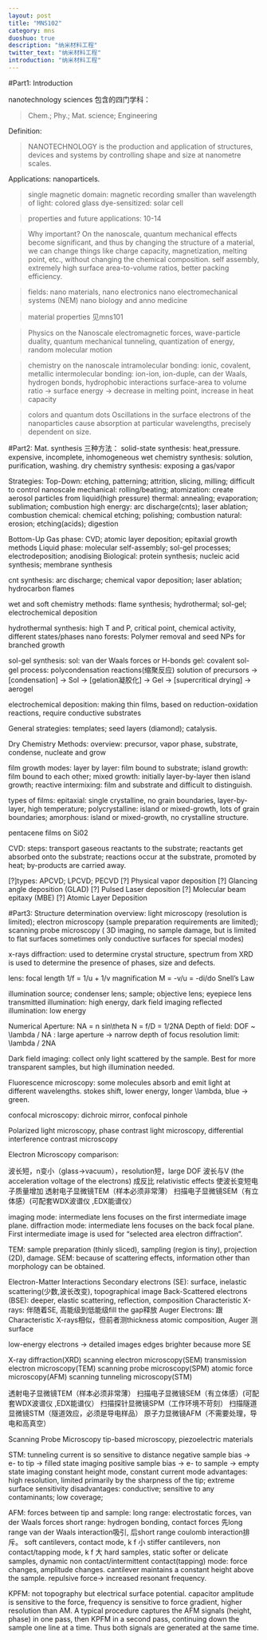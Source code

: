 ```yaml
---
layout: post
title: "MNS102"
category: mns
duoshuo: true
description: "纳米材料工程"
twitter_text: "纳米材料工程"
introduction: "纳米材料工程"
---
```


#Part1: Introduction

nanotechnology sciences 包含的四门学科：
>Chem.; Phy.; Mat. science; Engineering



Definition: 
>NANOTECHNOLOGY is the production and application of structures, devices and systems by controlling shape and size at nanometre scales.

Applications: nanoparticels.
>single magnetic domain: magnetic recording
smaller than wavelength of light: colored glass
dye-sensitized: solar cell

>properties and future applications: 10-14

>Why important?
On the nanoscale, quantum mechanical effects become significant, and thus by changing the structure of a material, we can change things like charge capacity, magnetization, melting point, etc., without changing the chemical composition.
self assembly, extremely high surface area-to-volume ratios, better packing efficiency.

>fields:
nano materials,
nano electronics
nano electromechanical systems (NEM)
nano biology and anno medicine

>material properties
见mns101

>Physics on the Nanoscale
electromagnetic forces, wave-particle duality, quantum mechanical tunneling, quantization of energy, random molecular motion

>chemistry on the nanoscale
intramolecular bonding: ionic, covalent, metallic
intermolecular bonding: ion-ion, ion-duple, can der Waals, hydrogen bonds, hydrophobic interactions
surface-area to volume ratio -> surface energy -> decrease in melting point, increase in heat capacity

>colors and quantum dots
Oscillations in the surface electrons of the nanoparticles cause absorption at particular wavelengths, precisely dependent on size.

#Part2: Mat. synthesis
三种方法：
solid-state synthesis: heat,pressure. expensive, incomplete, inhomogeneous
wet chemistry synthesis: solution, purification, washing.
dry chemistry synthesis: exposing a gas/vapor

Strategies:
Top-Down:  etching, patterning; attrition, slicing, milling; difficult to control nanoscale
mechanical: rolling/beating; atomization: create aerosol particles from liquid(high pressure)
thermal: annealing; evaporation; sublimation; combustion
high energy: arc discharge(cnts); laser ablation; combustion
chemical: chemical etching; polishing; combustion
natural: erosion; etching(acids); digestion

Bottom-Up
Gas phase: CVD; atomic layer deposition; epitaxial growth methods
Liquid phase: molecular self-assembly; sol-gel processes; electrodeposition; anodising
Biological: protein synthesis; nucleic acid synthesis; membrane synthesis

cnt synthesis: arc discharge; chemical vapor deposition; laser ablation; hydrocarbon flames

wet and soft chemistry methods:
flame synthesis; hydrothermal; sol-gel; electrochemical deposition

hydrothermal synthesis: high T and P, critical point, chemical activity, different states/phases
nano forests: Polymer removal and seed NPs for branched growth

sol-gel synthesis:
sol: van der Waals forces or H-bonds
gel: covalent
sol-gel process: polycondensation reactions(缩聚反应)
solution of precursors -> [condensation] -> Sol -> [gelation凝胶化] -> Gel -> [supercritical drying] -> aerogel

electrochemical deposition:
making thin films, based on reduction-oxidation reactions, require conductive substrates

General strategies: templates; seed layers (diamond); catalysis.

Dry Chemistry Methods:
overview:  precursor, vapor phase, substrate, condense, nucleate and grow

film growth modes:
layer by layer: film bound to substrate;
island growth: film bound to each other;
mixed growth: initially layer-by-layer then island growth;
reactive intermixing: film and substrate and difficult to distinguish.

types of films:
epitaxial: single crystalline, no grain boundaries, layer-by-layer, high temperature;
polycrystalline: island or mixed-growth, lots of grain boundaries;
amorphous: island or mixed-growth, no crystalline structure.

pentacene films on Si02

CVD:
steps: transport gaseous reactants to the substrate; reactants get absorbed onto the substrate; reactions occur at the substrate, promoted by heat; by-products are carried away.

[?]types: APCVD; LPCVD; PECVD
[?] Physical vapor deposition
[?] Glancing angle deposition (GLAD)
[?] Pulsed Laser deposition
[?] Molecular beam epitaxy (MBE)
[?] Atomic Layer Deposition

#Part3: Structure determination
overview:
light microscopy (resolution is limited); electron microscopy (sample preparation requirements are limited); scanning probe microscopy ( 3D imaging, no sample damage, but is limited to flat surfaces sometimes only conductive surfaces for special modes)

x-rays diffraction:
used to determine crystal structure, spectrum from XRD is used to determine the presence of phases, size and defects.

lens:
focal length 1/f = 1/u + 1/v
magnification M = -v/u = -di/do
Snell’s Law

illumination source; condenser lens; sample; objective lens; eyepiece lens
transmitted illumination: high energy, dark field imaging
reflected illumination: low energy

Numerical Aperture: NA = n sin\theta
N = f/D = 1/2NA
Depth of field: DOF ~ \lambda / NA : large aperture -> narrow depth of focus
resolution limit: \lambda / 2NA

Dark field imaging: collect only light scattered by the sample. Best for more transparent samples, but high illumination needed.

 Fluorescence microscopy: some molecules absorb and emit light at different wavelengths.
stokes shift, lower energy, longer \lambda, blue -> green.

confocal microscopy: dichroic mirror, confocal pinhole

Polarized light microscopy, phase contrast light microscopy, differential interference contrast microscopy

Electron Microscopy
comparison:

波长短，n变小（glass->vacuum），resolution短，large DOF
波长与V (the acceleration voltage of the electrons) 成反比
relativistic effects 使波长变短电子质量增加
透射电子显微镜TEM（样本必须非常薄）
扫描电子显微镜SEM（有立体感）(可配套WDX波谱仪 ,EDX能谱仪）

imaging mode: intermediate lens focuses on the first intermediate image plane.
diffraction mode: intermediate lens focuses on the back focal plane. First intermediate image is used for “selected area electron diffraction”.

TEM: sample preparation (thinly sliced), sampling (region is tiny), projection (2D), damage.
SEM: because of scattering effects, information other than morphology can be obtained.

Electron-Matter Interactions
Secondary electrons (SE): surface, inelastic scattering(少数,波长改变), topographical image
Back-Scattered electrons (BSE): deeper, elastic scattering, reflection, composition
Characteristic X-rays: 伴随着SE, 高能级到低能级fill the gap释放
Auger Electrons: 跟Characteristic X-rays相似，但前者测thickness atomic composition, Auger 测surface

low-energy electrons -> detailed images
edges brighter because more SE

X-ray diffraction(XRD)
scanning electron microscopy(SEM)
transmission electron microscopy(TEM)
scanning probe microscopy(SPM)
atomic force microscopy(AFM)
scanning tunneling microscopy(STM)

透射电子显微镜TEM（样本必须非常薄）
扫描电子显微镜SEM（有立体感）(可配套WDX波谱仪 ,EDX能谱仪）
扫描探针显微镜SPM（工作环境不苛刻）
扫描隧道显微镜STM（隧道效应，必须是导电样品）
原子力显微镜AFM（不需要处理，导电和高真空）

Scanning Probe Microscopy
tip-based microscopy, piezoelectric materials

STM:
tunneling current is so sensitive to distance
negative sample bias -> e- to tip -> filled state imaging
positive sample bias -> e- to sample -> empty state imaging
constant height mode, constant current mode
advantages: high resolution, limited primarily by the sharpness of the tip; extreme surface sensitivity
disadvantages: conductive; sensitive to any contaminants; low coverage;

AFM:
forces between tip and sample:
long range: electrostatic forces, van der Waals forces
short range: hydrogen bonding, contact forces
先long range van der Waals interaction吸引, 后short range coulomb interaction排斥。
soft cantilevers, contact mode, k f 小
stiffer cantilevers, non contact/tapping mode, k f 大
hard samples, static
softer or delicate samples, dynamic
non contact/intermittent contact(tapping) mode: force changes, amplitude changes. cantilever maintains a constant height above the sample. repulsive force-> increased resonant frequency.

KPFM:
not topography but electrical surface potential.
capacitor
amplitude is sensitive to the force, frequency is sensitive to force gradient, higher resolution than AM.
A typical procedure captures the AFM signals (height, phase) in one pass, then KPFM in a second pass, continuing down the sample one line at a time. Thus both signals are generated at the same time.


